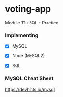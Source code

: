 # voting-app
Module 12 : SQL - Practice


### Implementing 
- [x] MySQL
- [x] Node (MySQL2)
- [x] SQL


### MySQL Cheat Sheet
https://devhints.io/mysql